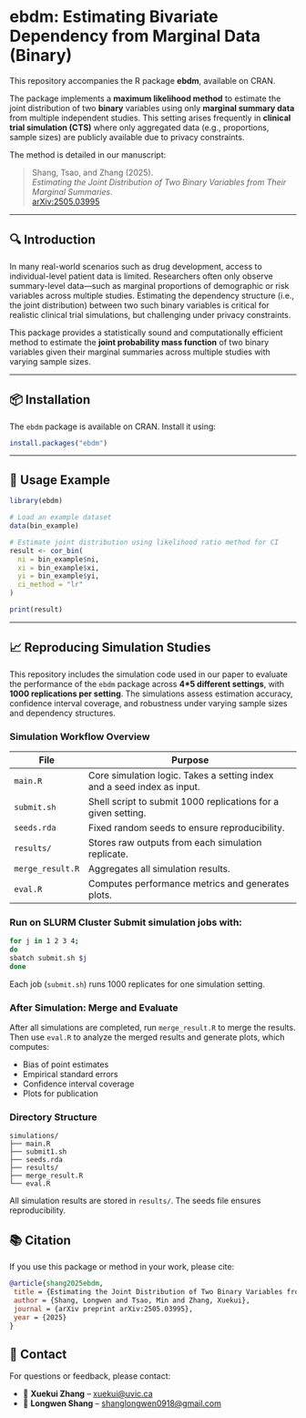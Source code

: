 # ebdm: Estimating Bivariate Dependency from Marginal Data (Binary)

This repository accompanies the R package **ebdm**, available on CRAN.

The package implements a **maximum likelihood method** to estimate the joint distribution of two **binary** variables using only **marginal summary data** from multiple independent studies. This setting arises frequently in **clinical trial simulation (CTS)** where only aggregated data (e.g., proportions, sample sizes) are publicly available due to privacy constraints.

The method is detailed in our manuscript:

> Shang, Tsao, and Zhang (2025).  
> *Estimating the Joint Distribution of Two Binary Variables from Their Marginal Summaries*.  
> [arXiv:2505.03995](https://doi.org/10.48550/arXiv.2505.03995)

---

## 🔍 Introduction

In many real-world scenarios such as drug development, access to individual-level patient data is limited. Researchers often only observe summary-level data—such as marginal proportions of demographic or risk variables across multiple studies. Estimating the dependency structure (i.e., the joint distribution) between two such binary variables is critical for realistic clinical trial simulations, but challenging under privacy constraints.

This package provides a statistically sound and computationally efficient method to estimate the **joint probability mass function** of two binary variables given their marginal summaries across multiple studies with varying sample sizes.

---

## 📦 Installation

The `ebdm` package is available on CRAN. Install it using:

```r
install.packages("ebdm")
```

---

## 🌰 Usage Example

```r
library(ebdm)

# Load an example dataset
data(bin_example)

# Estimate joint distribution using likelihood ratio method for CI
result <- cor_bin(
  ni = bin_example$ni,
  xi = bin_example$xi,
  yi = bin_example$yi,
  ci_method = "lr"
)

print(result)
```

---

## 📈 Reproducing Simulation Studies

This repository includes the simulation code used in our paper to evaluate the performance of the `ebdm` package across **4*5 different settings**, with **1000 replications per setting**.
The simulations assess estimation accuracy, confidence interval coverage, and robustness under varying sample sizes and dependency structures.

### Simulation Workflow Overview
| File            | Purpose                                                                  |
|-----------------|--------------------------------------------------------------------------|
| `main.R`        | Core simulation logic. Takes a setting index and a seed index as input.  |
| `submit.sh`     | Shell script to submit 1000 replications for a given setting.            |
| `seeds.rda`     | Fixed random seeds to ensure reproducibility.                            |
| `results/`      | Stores raw outputs from each simulation replicate.                       |
| `merge_result.R`| Aggregates all simulation results.                                       |
| `eval.R`        | Computes performance metrics and generates plots.        
### Run on SLURM Cluster Submit simulation jobs with:
```bash
for j in 1 2 3 4;
do
sbatch submit.sh $j
done
```
Each job (`submit.sh`) runs 1000 replicates for one simulation setting.
### After Simulation: Merge and Evaluate
After all simulations are completed, run `merge_result.R` to merge the results. Then use `eval.R` to analyze the merged results and generate plots, which computes:
- Bias of point estimates
- Empirical standard errors
- Confidence interval coverage
- Plots for publication
### Directory Structure
```
simulations/
├── main.R
├── submit1.sh
├── seeds.rda
├── results/
├── merge_result.R
└── eval.R
```
All simulation results are stored in `results/`. The seeds file ensures reproducibility.


## 📚 Citation

If you use this package or method in your work, please cite:
```bibtex
@article{shang2025ebdm,
 title = {Estimating the Joint Distribution of Two Binary Variables from Their Marginal Summaries},
 author = {Shang, Longwen and Tsao, Min and Zhang, Xuekui},
 journal = {arXiv preprint arXiv:2505.03995},
 year = {2025}
}
```








## 💬 Contact

For questions or feedback, please contact:
- 📧 **Xuekui Zhang** – xuekui@uvic.ca
- 📧 **Longwen Shang** – shanglongwen0918@gmail.com










